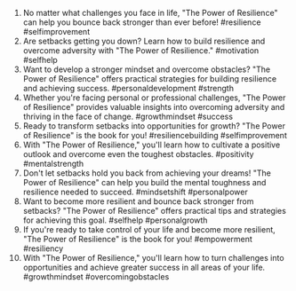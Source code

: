 1. No matter what challenges you face in life, "The Power of Resilience" can help you bounce back stronger than ever before! #resilience #selfimprovement
2. Are setbacks getting you down? Learn how to build resilience and overcome adversity with "The Power of Resilience." #motivation #selfhelp
3. Want to develop a stronger mindset and overcome obstacles? "The Power of Resilience" offers practical strategies for building resilience and achieving success. #personaldevelopment #strength
4. Whether you're facing personal or professional challenges, "The Power of Resilience" provides valuable insights into overcoming adversity and thriving in the face of change. #growthmindset #success
5. Ready to transform setbacks into opportunities for growth? "The Power of Resilience" is the book for you! #resiliencebuilding #selfimprovement
6. With "The Power of Resilience," you'll learn how to cultivate a positive outlook and overcome even the toughest obstacles. #positivity #mentalstrength
7. Don't let setbacks hold you back from achieving your dreams! "The Power of Resilience" can help you build the mental toughness and resilience needed to succeed. #mindsetshift #personalpower
8. Want to become more resilient and bounce back stronger from setbacks? "The Power of Resilience" offers practical tips and strategies for achieving this goal. #selfhelp #personalgrowth
9. If you're ready to take control of your life and become more resilient, "The Power of Resilience" is the book for you! #empowerment #resiliency
10. With "The Power of Resilience," you'll learn how to turn challenges into opportunities and achieve greater success in all areas of your life. #growthmindset #overcomingobstacles
